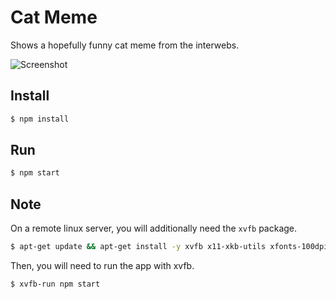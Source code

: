 # Cat Meme

Shows a hopefully funny cat meme from the interwebs.

![Screenshot](http://i68.tinypic.com/kdvgon.png)

## Install

```bash
$ npm install
```

## Run

```bash
$ npm start
```

## Note

On a remote linux server, you will additionally need the `xvfb` package.

```bash
$ apt-get update && apt-get install -y xvfb x11-xkb-utils xfonts-100dpi xfonts-75dpi xfonts-scalable xfonts-cyrillic x11-apps clang libdbus-1-dev libgtk2.0-dev libnotify-dev libgnome-keyring-dev libgconf2-dev libasound2-dev libcap-dev libcups2-dev libxtst-dev libxss1 libnss3-dev gcc-multilib g++-multilib
```

Then, you will need to run the app with xvfb.

```bash
$ xvfb-run npm start
```

